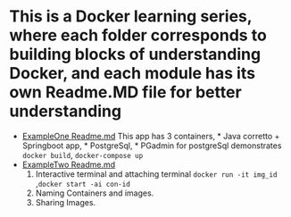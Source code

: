 # This is a Docker learning series, where each folder corresponds to building blocks of understanding Docker, and each module has its own Readme.MD file for better understanding

* [ExampleOne Readme.md](https://github.com/athermalla/docker/blob/main/ExampleOne/Readme.md)
    This app has 3 containers, * Java corretto + Springboot app, * PostgreSql, * PGadmin for postgreSql
    demonstrates `docker build`, `docker-compose up`
* [ExampleTwo Readme.md](https://github.com/athermalla/docker/blob/main/ExampleTwo/Readme.md)
    1. Interactive terminal and attaching terminal `docker run -it img_id` ,`docker start -ai con-id`
    2. Naming Containers and images.
    3. Sharing Images. 
